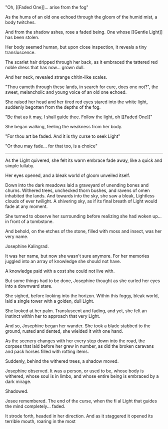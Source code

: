 "Oh, [[Faded One]]... arise from the fog"

As the hums of an old one echoed through the gloom of the humid mist, a body twitches.

And from the shadow ashes, rose a faded being. One whose [[Gentle Light]] has been stolen.

Her body seemed human, but upon close inspection, it reveals a tiny transluscence.

The scarlet hair dripped through her back, as it embraced the tattered red noble dress that has now... grown dull.

And her neck, revealed strange chitin-like scales.

"Thou cameth through these lands, in search for cure, does one not?", the sweet, melancholic and young voice of an old one echoed.

She raised her head and her tired red eyes stared into the white light, suddenly begotten from the depths of the fog.

"Be that as it may, I shall guide thee. Follow the light, oh [[Faded One]]"

She began walking, feeling the weakness from her body.

"For thou art be faded. And it is thy curse to seek Light"

"Or thou may fade... for that too, is a choice"

---

As the Light quivered, she felt its warm embrace fade away, like a quick and simple lullaby.

Her eyes opened, and a bleak world of gloom unveiled itself. 

Down into the dark meadows laid a graveyard of unending bones and churns. Withered trees, unchecked thorn bushes, and ravens of omen inhabited the lands. And towards into the sky, she saw a bleak, Lightless clouds of ever twilight. A shivering sky, as if its final breath of Light would fade at any moment.

She turned to observe her surrounding before realizing she had woken up... in front of a tombstone.

And behold, on the etches of the stone, filled with moss and insect, was her very name.

Josephine Kalingrad.

It was her name, but now she wasn't sure anymore. For her memories juggled into an array of knowledge she should not have.

A knowledge paid with a cost she could not live with.

But some things had to be done, Josephine thought as she curled her eyes into a downward stare.

She sighed, before looking into the horizon. Within this foggy, bleak world, laid a single tower with a golden, dull Light.

She looked at her palm. Transluscent and fading, and yet, she felt an instinct within her to approach that very Light.

And so, Josephine began her wander. She took a blade stabbed to the ground, rusted and dented, she wielded it with one hand.

As the scenery changes with her every step down into the road, the corpses that laid before her grew in number, as did the broken caravans and pack horses filled with rotting items.

Suddenly, behind the withered trees, a shadow moved.

Josephine observed. It was a person, or used to be, whose body is withered, whose soul is in limbo, and whose entire being is embraced by a dark mirage.

Shadowed.

Josee remembered. The end of the curse, when the fi al Light that guides the mind completely... faded.

It strode forth, headed in her direction. And as it staggered  it opened its terrible mouth, roaring in the most 











